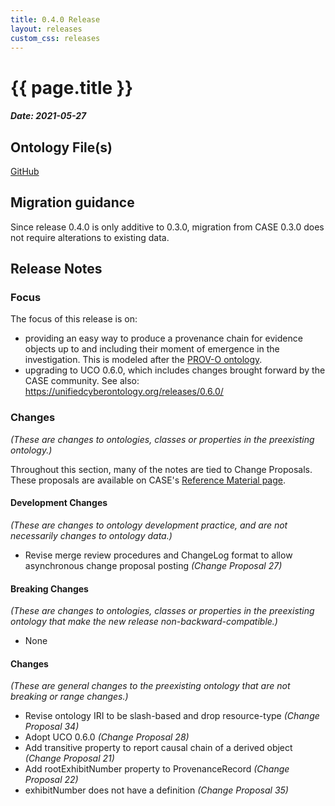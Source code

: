 ```yaml
---
title: 0.4.0 Release
layout: releases
custom_css: releases
---
```


# {{ page.title }}

##### Date: 2021-05-27

## Ontology File(s)

[GitHub](https://github.com/casework/CASE/releases/tag/0.4.0)

## Migration guidance

Since release 0.4.0 is only additive to 0.3.0, migration from CASE 0.3.0 does not require alterations to existing data.

## Release Notes

### Focus

The focus of this release is on:
* providing an easy way to produce a provenance chain for evidence objects up to and including their moment of emergence in the investigation. This is modeled after the [PROV-O ontology](https://www.w3.org/TR/prov-o/).
* upgrading to UCO 0.6.0, which includes changes brought forward by the CASE community. See also: https://unifiedcyberontology.org/releases/0.6.0/

### Changes

*(These are changes to ontologies, classes or properties in the preexisting ontology.)*

Throughout this section, many of the notes are tied to Change Proposals.  These proposals are available on CASE's [Reference Material page](/resources/references.html).

#### Development Changes

*(These are changes to ontology development practice, and are not necessarily changes to ontology data.)*

* Revise merge review procedures and ChangeLog format to allow asynchronous change proposal posting
  *(Change Proposal 27)* 

#### Breaking Changes

*(These are changes to ontologies, classes or properties in the preexisting ontology that make the new release non-backward-compatible.)*

* None


#### Changes

*(These are general changes to the preexisting ontology that are not breaking or range changes.)*

* Revise ontology IRI to be slash-based and drop resource-type
  *(Change Proposal 34)*
* Adopt UCO 0.6.0
  *(Change Proposal 28)* 
* Add transitive property to report causal chain of a derived object
  *(Change Proposal 21)* 
* Add rootExhibitNumber property to ProvenanceRecord
  *(Change Proposal 22)* 
* exhibitNumber does not have a definition
  *(Change Proposal 35)* 

  


